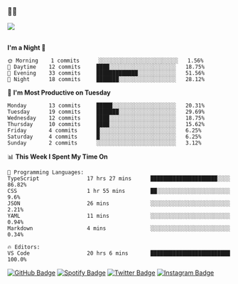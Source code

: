 ### 🤙🍺

<a href="https://github-readme-stats.vercel.app/api?username=hzak2xx&count_private=true&show_icons=true&theme=dracula">
  <img align="center" src="https://github-readme-stats.vercel.app/api?username=hzak2xx&count_private=true&show_icons=true&theme=dracula" />
</a>  
</br>
</br>

<!--START_SECTION:waka-->
**I'm a Night 🦉** 

```text
🌞 Morning    1 commits      ░░░░░░░░░░░░░░░░░░░░░░░░░   1.56% 
🌆 Daytime    12 commits     ████░░░░░░░░░░░░░░░░░░░░░   18.75% 
🌃 Evening    33 commits     █████████████░░░░░░░░░░░░   51.56% 
🌙 Night      18 commits     ███████░░░░░░░░░░░░░░░░░░   28.12%

```
📅 **I'm Most Productive on Tuesday** 

```text
Monday       13 commits     █████░░░░░░░░░░░░░░░░░░░░   20.31% 
Tuesday      19 commits     ███████░░░░░░░░░░░░░░░░░░   29.69% 
Wednesday    12 commits     ████░░░░░░░░░░░░░░░░░░░░░   18.75% 
Thursday     10 commits     ████░░░░░░░░░░░░░░░░░░░░░   15.62% 
Friday       4 commits      █░░░░░░░░░░░░░░░░░░░░░░░░   6.25% 
Saturday     4 commits      █░░░░░░░░░░░░░░░░░░░░░░░░   6.25% 
Sunday       2 commits      ░░░░░░░░░░░░░░░░░░░░░░░░░   3.12%

```


📊 **This Week I Spent My Time On** 

```text
💬 Programming Languages: 
TypeScript               17 hrs 27 mins      █████████████████████░░░░   86.82% 
CSS                      1 hr 55 mins        ██░░░░░░░░░░░░░░░░░░░░░░░   9.6% 
JSON                     26 mins             ░░░░░░░░░░░░░░░░░░░░░░░░░   2.21% 
YAML                     11 mins             ░░░░░░░░░░░░░░░░░░░░░░░░░   0.94% 
Markdown                 4 mins              ░░░░░░░░░░░░░░░░░░░░░░░░░   0.34%

🔥 Editors: 
VS Code                  20 hrs 6 mins       █████████████████████████   100.0%

```


<!--END_SECTION:waka-->

[![GitHub Badge](https://img.shields.io/badge/GitHub-100000?style=for-the-badge&logo=github&logoColor=white)](https://github.com/hzak2xx)
[![Spotify Badge](https://img.shields.io/badge/Spotify-1ED760?&style=for-the-badge&logo=spotify&logoColor=white)](https://open.spotify.com/user/uf90s6sbbh75a1mt44clkhkvf)
[![Twitter Badge](https://img.shields.io/badge/Twitter-1DA1F2?style=for-the-badge&logo=twitter&logoColor=white)](https://twitter.com/hzak2xx)
[![Instagram Badge](https://img.shields.io/badge/Instagram-E4405F?style=for-the-badge&logo=instagram&logoColor=white)](https://www.instagram.com/hzak2xx/)
